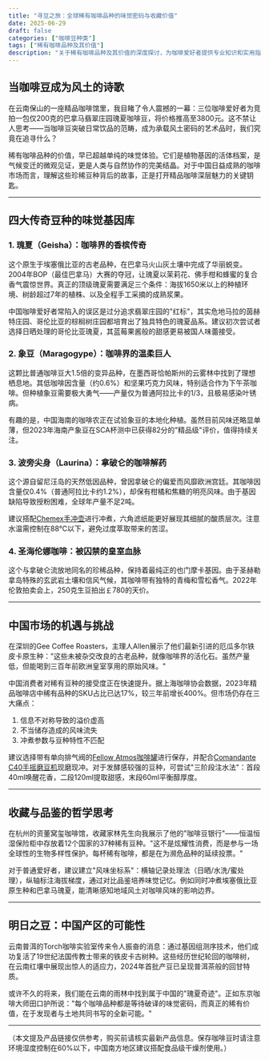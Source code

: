 ```yaml
---
title: "寻豆之旅：全球稀有咖啡品种的味觉密码与收藏价值"
date: 2025-06-29
draft: false
categories: ["咖啡豆种类"]
tags: ["稀有咖啡品种及其价值"]
description: "关于稀有咖啡品种及其价值的深度探讨，为咖啡爱好者提供专业知识和实用指南。"
---
```


## 当咖啡豆成为风土的诗歌

在云南保山的一座精品咖啡馆里，我目睹了令人震撼的一幕：三位咖啡爱好者为竞拍一包仅200克的巴拿马翡翠庄园瑰夏咖啡豆，将价格推高至3800元。这不禁让人思考——当咖啡豆突破日常饮品的范畴，成为承载风土密码的艺术品时，我们究竟在追寻什么？

稀有咖啡品种的价值，早已超越单纯的味觉体验。它们是植物基因的活体档案，是气候变迁的微观见证，更是人类与自然协作的完美结晶。对于中国日益成熟的咖啡市场而言，理解这些珍稀豆种背后的故事，正是打开精品咖啡深层魅力的关键钥匙。

---

## 四大传奇豆种的味觉基因库

### 1. 瑰夏（Geisha）：咖啡界的香槟传奇
这个原生于埃塞俄比亚的古老品种，在巴拿马火山灰土壤中完成了华丽蜕变。2004年BOP（最佳巴拿马）大赛的夺冠，让瑰夏以茉莉花、佛手柑和蜂蜜的复合香气震惊世界。真正的顶级瑰夏需要满足三个条件：海拔1650米以上的种植环境、树龄超过7年的植株、以及全程手工采摘的成熟浆果。

中国咖啡爱好者常陷入的误区是过分追求翡翠庄园的"红标"，其实危地马拉的茵赫特庄园、哥伦比亚的棕榈树庄园都培育出了独具特色的瑰夏品系。建议初次尝试者选择日晒处理的哥伦比亚瑰夏，其蓝莓果酱般的甜感更易被国人味蕾接受。

### 2. 象豆（Maragogype）：咖啡界的温柔巨人
这颗比普通咖啡豆大1.5倍的变异品种，在墨西哥恰帕斯州的云雾林中找到了理想栖息地。其低咖啡因含量（约0.6%）和坚果巧克力风味，特别适合作为下午茶咖啡。但种植象豆需要极大勇气——产量仅为普通阿拉比卡的1/3，且极易感染叶锈病。

有趣的是，中国海南的咖啡农正在试验象豆的本地化种植。虽然目前风味还略显单薄，但2023年海南产象豆在SCA杯测中已获得82分的"精品级"评价，值得持续关注。

### 3. 波旁尖身（Laurina）：拿破仑的咖啡解药
这个源自留尼汪岛的天然低因品种，曾因拿破仑的偏爱而风靡欧洲宫廷。其咖啡因含量仅0.4%（普通阿拉比卡约1.2%），却保有柑橘和焦糖的明亮风味。由于基因缺陷导致授粉困难，全球年产量不足2吨。

建议搭配[Chemex手冲壶](https://www.amazon.com/s?k=Chemex%E6%89%8B%E5%86%B2%E5%A3%B6&tag=coffeeprism-20)进行冲煮，六角滤纸能更好展现其细腻的酸质层次。注意水温需控制在88℃以下，避免过度萃取带来的苦涩。

### 4. 圣海伦娜咖啡：被囚禁的皇室血脉
这个与拿破仑流放地同名的珍稀品种，保持着最纯正的也门摩卡基因。由于圣赫勒拿岛特殊的玄武岩土壤和信风气候，其咖啡带有独特的青梅和雪松香气。2022年伦敦拍卖会上，250克生豆拍出￡780的天价。

---

## 中国市场的机遇与挑战

在深圳的Gee Coffee Roasters，主理人Allen展示了他们最新引进的厄瓜多尔铁皮卡原生种："这些未被杂交改良的古老品种，就像咖啡界的活化石。虽然产量低，但能喝到三百年前欧洲皇室享用的原始风味。"

中国消费者对稀有豆种的接受度正在快速提升。据上海咖啡协会数据，2023年精品咖啡店中稀有品种的SKU占比已达17%，较三年前增长400%。但市场仍存在三大痛点：
1. 信息不对称导致的溢价虚高
2. 不当储存造成的风味流失
3. 冲煮参数与豆种特性不匹配

建议选择带有单向排气阀的[Fellow Atmos咖啡罐](https://www.amazon.com/s?k=Fellow%20Atmos%E5%92%96%E5%95%A1%E7%BD%90&tag=coffeeprism-20)进行保存，并配合[Comandante C40手摇磨豆机](https://www.amazon.com/s?k=Comandante%20C40%E6%89%8B%E6%91%87%E7%A3%A8%E8%B1%86%E6%9C%BA&tag=coffeeprism-20)现磨现冲。对于发酵感较强的豆种，可尝试"三阶段注水法"：首段40ml唤醒花香，二段120ml提取甜感，末段60ml平衡醇厚度。

---

## 收藏与品鉴的哲学思考

在杭州的资董窝玺咖啡馆，收藏家林先生向我展示了他的"咖啡豆银行"——恒温恒湿保险柜中存放着12个国家的37种稀有豆种。"这不是炫耀性消费，而是参与一场全球性的生物多样性保护。每杯稀有咖啡，都是在为濒危品种的延续投票。"

对于普通爱好者，建议建立"风味坐标系"：横轴记录处理法（日晒/水洗/蜜处理），纵轴标注海拔梯度，通过对比品鉴培养味觉记忆。例如同时冲煮埃塞俄比亚原生种和巴拿马瑰夏，能清晰感知地域风土对咖啡风味的影响边界。

---

## 明日之豆：中国产区的可能性

云南普洱的Torch咖啡实验室传来令人振奋的消息：通过基因组测序技术，他们成功复活了19世纪法国传教士带来的铁皮卡古树种。这些经历世纪轮回的咖啡树，在云南红壤中展现出惊人的适应力，2024年首批产豆已呈现普洱茶般的回甘特质。

或许不久的将来，我们能在云南的雨林中找到属于中国的"瑰夏奇迹"。正如东京咖啡大师田口护所说："每个咖啡品种都是等待破译的味觉密码，而真正的稀有价值，在于发现者与土地共同书写的全新可能。"

---

（本文提及产品链接仅供参考，购买前请核实最新产品信息。保存咖啡豆时请注意环境湿度控制在60%以下，中国南方地区建议搭配食品级干燥剂使用。）